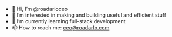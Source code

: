- 👋 Hi, I’m @roadarloceo
- 👀 I’m interested in making and building useful and efficient stuff
- 🌱 I’m currently learning full-stack development
- 📫 How to reach me: ceo@roadarlo.com

<!---
roadarloceo/roadarloceo is a ✨ special ✨ repository because its `README.md` (this file) appears on your GitHub profile.
You can click the Preview link to take a look at your changes.
--->
